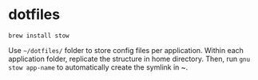 # dotfiles

`brew install stow`

Use `~/dotfiles/` folder to store config files per application. Within each application folder, replicate the structure in home directory. Then, run `gnu stow app-name` to automatically create the symlink in ~.
